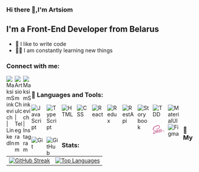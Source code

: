### Hi there 👋,I'm Artsiom

## I'm a Front-End Developer from Belarus

- 💪 I like to write code
- 🤹🏽 I am constantly learning new things

### Connect with me:

[<img align="left" alt="MaksimSinkevich | LinkedIn" width="22px" src="https://cdn.jsdelivr.net/npm/simple-icons@v3/icons/linkedin.svg" />](https://www.linkedin.com/in/%D0%BC%D0%B0%D0%BA%D1%81%D0%B8%D0%BC-%D1%81%D0%B8%D0%BD%D1%8C%D0%BA%D0%B5%D0%B2%D0%B8%D1%87-747892281/)
[<img align="left" alt="ArtsiomChulc | Telegramm" width="22px" src="https://www.svgrepo.com/show/394493/telegram.svg"/>](https://t.me/ArtsiomChulc)
[<img align="left" alt="MaksimSinkevich | Instagram" width="22px" src="https://cdn.jsdelivr.net/npm/simple-icons@v3/icons/instagram.svg" />](https://www.instagram.com/invites/contact/?i=sek373t35q4j&utm_content=8ei8ab8)

<br />

### 🧰 Languages and Tools:
<img align="left" alt="JavaScript" width="30px" style="padding-right:10px;" src="https://cdn.jsdelivr.net/gh/devicons/devicon/icons/javascript/javascript-plain.svg" />
<img align="left" alt="TypeScript" width="30px" style="padding-right:10px;" src="https://cdn.jsdelivr.net/gh/devicons/devicon/icons/typescript/typescript-plain.svg" />
<img align="left" alt="HTML" width="30px" style="padding-right:10px;" src="https://cdn.jsdelivr.net/gh/devicons/devicon/icons/html5/html5-plain.svg" />
<img align="left" alt="CSS" width="30px" style="padding-right:10px;" src="https://cdn.jsdelivr.net/gh/devicons/devicon/icons/css3/css3-plain.svg" />
<img align="left" alt="React" width="30px" style="padding-right:10px;" src="https://cdn.jsdelivr.net/gh/devicons/devicon/icons/react/react-original.svg" />
<img align="left" alt="Redux" width="30px" style="padding-right:10px;" src="https://www.svgrepo.com/show/452093/redux.svg" />
<img align="left" alt="RestApi" width="30px" style="padding-right:10px;" src="https://www.svgrepo.com/show/261808/api.svg" />
<img align="left" alt="Storybook" width="30px" style="padding-right:10px;" src="https://www.svgrepo.com/show/354397/storybook-icon.svg" />
<img align="left" alt="TDD" width="30px" style="padding-right:10px;" src="https://www.svgrepo.com/show/439003/test-driven-development.svg" />
<img align="left" alt="MaterialUI" width="30px" style="padding-right:10px;" src="https://www.svgrepo.com/show/354048/material-ui.svg" />
<img align="left" alt="SASS" width="30px"  style="padding-right:10px;" src="https://raw.githubusercontent.com/github/explore/80688e429a7d4ef2fca1e82350fe8e3517d3494d/topics/sass/sass.png" />
<img align="left" alt="Figma" width="30px" style="padding-right:10px;" src="https://www.svgrepo.com/show/452202/figma.svg" />
<img align="left" alt="Git" width="30px" style="padding-right:10px;" src="https://cdn.jsdelivr.net/gh/devicons/devicon/icons/git/git-original.svg" />
<img align="left" alt="GitHub" width="30px" style="padding-right:10px;" src="https://cdn.jsdelivr.net/gh/devicons/devicon/icons/github/github-original.svg" />

<br />
<br />

### 🚀 My Stats:
  <table style="border-collapse: collapse;">
    <tr>
      <td style="border: none;">
        <a href="https://git.io/streak-stats">
          <img src="http://github-readme-streak-stats.herokuapp.com?user=1Molot&hide_border=true" alt="GitHub Streak" style="border: none;">
        </a>
      </td>
      <td style="border: none;">
        <a href="https://github.com/1Molot/github-readme-stats">
          <img src="https://github-readme-stats.vercel.app/api/top-langs/?username=1Molot&langs_count=3&hide_border=true" alt="Top Languages" style="border: none;">
        </a>
      </td>
    </tr>
  </table>

<br />
